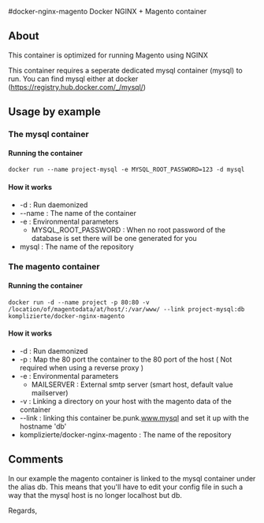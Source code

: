 #docker-nginx-magento
Docker NGINX + Magento container
 
## About

This container is optimized for running Magento using NGINX

This container requires a seperate dedicated mysql container (mysql) to run.
You can find mysql either at docker (https://registry.hub.docker.com/_/mysql/)

## Usage by example

### The mysql container

#### Running the container

```shell
docker run --name project-mysql -e MYSQL_ROOT_PASSWORD=123 -d mysql
```

#### How it works

* -d : Run daemonized
* --name : The name of the container
* -e : Environmental parameters
	* MYSQL_ROOT_PASSWORD : When no root password of the database is set there will be one generated for you  
* mysql : The name of the repository	


### The magento container

#### Running the container

```shell
docker run -d --name project -p 80:80 -v /location/of/magentodata/at/host/:/var/www/ --link project-mysql:db komplizierte/docker-nginx-magento
```

#### How it works

* -d : Run daemonized
* -p : Map the 80 port the container to the 80 port of the host ( Not required when using a reverse proxy )
* -e : Environmental parameters
  * MAILSERVER : External smtp server (smart host, default value mailserver)
* -v : Linking a directory on your host with the magento data of the container
* --link : linking this container be.punk.www.mysql and set it up with the hostname 'db'
* komplizierte/docker-nginx-magento : The name of the repository


## Comments

In our example the magento container is linked to the mysql container under the alias db.
This means that you'll have to edit your config file in such a way that the mysql host is no longer localhost but db.


Regards,
